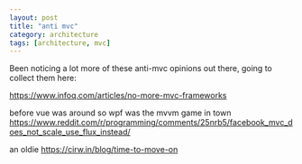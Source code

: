 ```yaml
---
layout: post
title: "anti mvc"
category: architecture
tags: [architecture, mvc]
---
```

  
Been noticing a lot more of these anti-mvc opinions out there, going to collect them here:
  
<https://www.infoq.com/articles/no-more-mvc-frameworks>

before vue was around so wpf was the mvvm game in town
<https://www.reddit.com/r/programming/comments/25nrb5/facebook_mvc_does_not_scale_use_flux_instead/>

an oldie
<https://cirw.in/blog/time-to-move-on>


